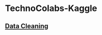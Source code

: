 # TechnoColabs-Kaggle

## [Data Cleaning](https://github.com/samarth3557/TechnoColabs-Kaggle/tree/main/Data%20Cleaning)
